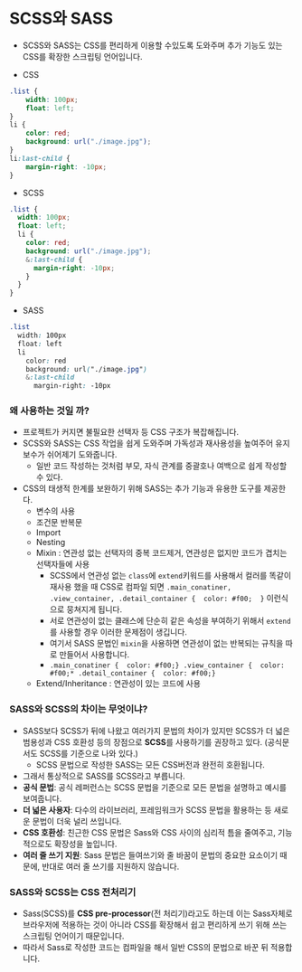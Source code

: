 # SCSS와 SASS

- SCSS와 SASS는 CSS를 편리하게 이용할 수있도록 도와주며 추가 기능도 있는 CSS를 확장한 스크립팅 언어입니다.

- CSS

```css
.list {
    width: 100px;
    float: left;
}
li {
    color: red;
    background: url("./image.jpg");
}
li:last-child {
    margin-right: -10px;
}
```

- SCSS

```css
.list {
  width: 100px;
  float: left;
  li {
    color: red;
    background: url("./image.jpg");
    &:last-child {
      margin-right: -10px;
    }
  }
}
```

- SASS

```css
.list
  width: 100px
  float: left
  li
    color: red
    background: url("./image.jpg")
    &:last-child
      margin-right: -10px
```



### 왜 사용하는 것일 까?

- 프로젝트가 커지면 불필요한 선택자 등 CSS 구조가 복잡해집니다.
- SCSS와 SASS는 CSS 작업을 쉽게 도와주며 가독성과 재사용성을 높여주어 유지보수가 쉬어제기 도와줍니다.
  - 일반 코드 작성하는 것처럼 부모, 자식 관계를 중괄호나 여백으로 쉽게 작성할 수 있다.
- CSS의 태생적 한계를 보완하기 위해 SASS는 추가 기능과 유용한 도구를 제공한다.
  - 변수의 사용
  - 조건문 반복문
  - Import
  - Nesting
  - Mixin : 연관성 없는 선택자의 중복 코드제거, 연관성은 없지만 코드가 겹치는 선택자들에 사용
    - SCSS에서 연관성 없는 `class`에 `extend`키워드를 사용해서 컬러를 똑같이 재사용 했을 때 CSS로 컴파일 되면 `.main_conatiner, .view_container, .detail_container {  color: #f00;  }` 이런식으로 뭉쳐지게 됩니다.
    - 서로 연관성이 없는 클래스에 단순히 같은 속성을 부여하기 위해서 `extend`를 사용할 경우 이러한 문제점이 생깁니다.
    - 여기서 SASS 문법인 `mixin`을 사용하면 연관성이 없는 반복되는 규칙을 따로 만들어서 사용합니다.
    - `.main_conatiner {  color: #f00;} .view_container {  color: #f00;* .detail_container {  color: #f00;}`
  - Extend/Inheritance : 연관성이 있는 코드에 사용



### SASS와 SCSS의 차이는 무엇이냐?

- SASS보다 SCSS가 뒤에 나왔고 여러가지 문법의 차이가 있지만 SCSS가 더 넓은 범용성과 CSS 호환성 등의 장점으로 **SCSS**를 사용하기를 권장하고 있다. (공식문서도 SCSS를 기준으로 나와 있다.)
  - SCSS 문법으로 작성한 SASS는 모든 CSS버전과 완전히 호환됩니다.
- 그래서 통상적으로 SASS를 SCSS라고 부릅니다.
- **공식 문법**: 공식 레퍼런스는 SCSS 문법을 기준으로 모든 문법을 설명하고 예시를 보여줍니다.
- **더 넓은 사용자**: 다수의 라이브러리, 프레임워크가 SCSS 문법을 활용하는 등 새로운 문법이 더욱 널리 쓰입니다.
- **CSS 호환성**: 친근한 CSS 문법은 Sass와 CSS 사이의 심리적 틈을 줄여주고, 기능적으로도 확장성을 높입니다.
- **여러 줄 쓰기 지원**: Sass 문법은 들여쓰기와 줄 바꿈이 문법의 중요한 요소이기 때문에, 반대로 여러 줄 쓰기를 지원하지 않습니다.



### SASS와 SCSS는 CSS 전처리기

- Sass(SCSS)를 **CSS pre-processor**(전 처리기)라고도 하는데 이는 Sass자체로 브라우저에 적용하는 것이 아니라 CSS를 확장해서 쉽고 편리하게 쓰기 위해 쓰는 스크립팅 언어이기 때문입니다.
- 따라서 Sass로 작성한 코드는 컴파일을 해서 일반 CSS의 문법으로 바꾼 뒤 적용합니다.
  